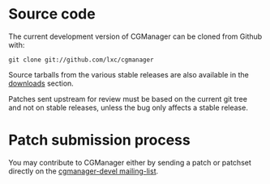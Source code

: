 # Source code
The current development version of CGManager can be cloned from Github with:

    git clone git://github.com/lxc/cgmanager

Source tarballs from the various stable releases are also available in
the [downloads](/cgmanager/downloads/) section.

Patches sent upstream for review must be based on the current git tree  
and not on stable releases, unless the bug only affects a stable release.

# Patch submission process
You may contribute to CGManager either by sending a patch or patchset directly
on the [cgmanager-devel mailing-list](https://lists.linuxcontainers.org/listinfo/cgmanager-devel).
